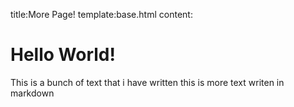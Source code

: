 title:More Page!
template:base.html
content:
# Hello World!
This is a bunch of text that i have written
this is more text writen in markdown
